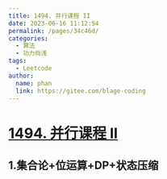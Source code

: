 ```yaml
---
title: 1494. 并行课程 II
date: 2023-06-16 11:12:54
permalink: /pages/34c46d/
categories:
  - 算法
  - 功力尚浅
tags:
  - Leetcode
author: 
  name: phan
  link: https://gitee.com/blage-coding
---
```

# [1494. 并行课程 II](https://leetcode.cn/problems/parallel-courses-ii/)

## 1.集合论+位运算+DP+状态压缩